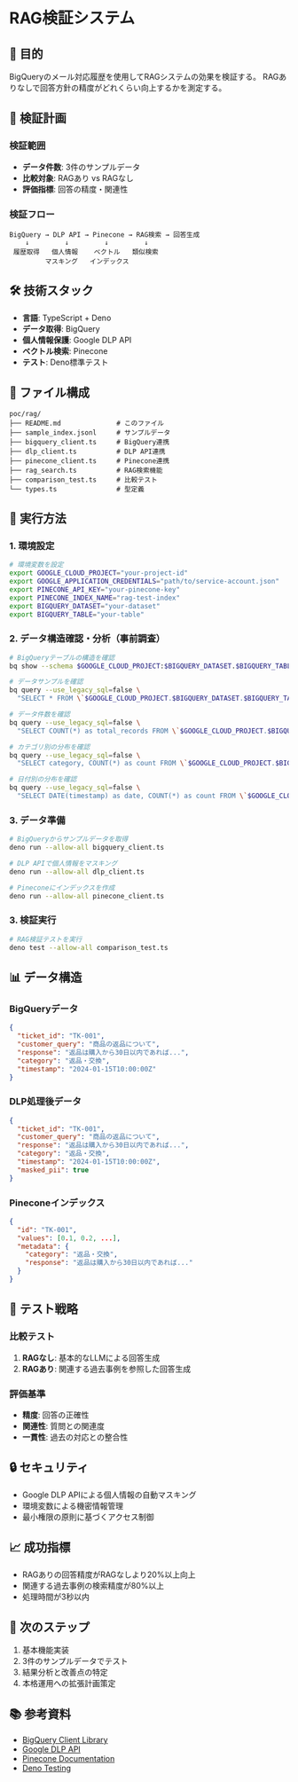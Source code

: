 # RAG検証システム

## 🎯 目的
BigQueryのメール対応履歴を使用してRAGシステムの効果を検証する。
RAGありなしで回答方針の精度がどれくらい向上するかを測定する。

## 🔬 検証計画

### 検証範囲
- **データ件数**: 3件のサンプルデータ
- **比較対象**: RAGあり vs RAGなし
- **評価指標**: 回答の精度・関連性

### 検証フロー
```
BigQuery → DLP API → Pinecone → RAG検索 → 回答生成
    ↓         ↓         ↓         ↓
 履歴取得   個人情報    ベクトル   類似検索
         マスキング   インデックス
```

## 🛠️ 技術スタック

- **言語**: TypeScript + Deno
- **データ取得**: BigQuery
- **個人情報保護**: Google DLP API
- **ベクトル検索**: Pinecone
- **テスト**: Deno標準テスト

## 📁 ファイル構成

```
poc/rag/
├── README.md              # このファイル
├── sample_index.jsonl     # サンプルデータ
├── bigquery_client.ts     # BigQuery連携
├── dlp_client.ts          # DLP API連携
├── pinecone_client.ts     # Pinecone連携
├── rag_search.ts          # RAG検索機能
├── comparison_test.ts     # 比較テスト
└── types.ts               # 型定義
```

## 🚀 実行方法

### 1. 環境設定
```bash
# 環境変数を設定
export GOOGLE_CLOUD_PROJECT="your-project-id"
export GOOGLE_APPLICATION_CREDENTIALS="path/to/service-account.json"
export PINECONE_API_KEY="your-pinecone-key"
export PINECONE_INDEX_NAME="rag-test-index"
export BIGQUERY_DATASET="your-dataset"
export BIGQUERY_TABLE="your-table"
```

### 2. データ構造確認・分析（事前調査）
```bash
# BigQueryテーブルの構造を確認
bq show --schema $GOOGLE_CLOUD_PROJECT:$BIGQUERY_DATASET.$BIGQUERY_TABLE

# データサンプルを確認
bq query --use_legacy_sql=false \
  "SELECT * FROM \`$GOOGLE_CLOUD_PROJECT.$BIGQUERY_DATASET.$BIGQUERY_TABLE\` LIMIT 10"

# データ件数を確認
bq query --use_legacy_sql=false \
  "SELECT COUNT(*) as total_records FROM \`$GOOGLE_CLOUD_PROJECT.$BIGQUERY_DATASET.$BIGQUERY_TABLE\`"

# カテゴリ別の分布を確認
bq query --use_legacy_sql=false \
  "SELECT category, COUNT(*) as count FROM \`$GOOGLE_CLOUD_PROJECT.$BIGQUERY_DATASET.$BIGQUERY_TABLE\` GROUP BY category ORDER BY count DESC"

# 日付別の分布を確認
bq query --use_legacy_sql=false \
  "SELECT DATE(timestamp) as date, COUNT(*) as count FROM \`$GOOGLE_CLOUD_PROJECT.$BIGQUERY_DATASET.$BIGQUERY_TABLE\` GROUP BY date ORDER BY date DESC LIMIT 30"
```

### 3. データ準備
```bash
# BigQueryからサンプルデータを取得
deno run --allow-all bigquery_client.ts

# DLP APIで個人情報をマスキング
deno run --allow-all dlp_client.ts

# Pineconeにインデックスを作成
deno run --allow-all pinecone_client.ts
```

### 3. 検証実行
```bash
# RAG検証テストを実行
deno test --allow-all comparison_test.ts
```

## 📊 データ構造

### BigQueryデータ
```json
{
  "ticket_id": "TK-001",
  "customer_query": "商品の返品について",
  "response": "返品は購入から30日以内であれば...",
  "category": "返品・交換",
  "timestamp": "2024-01-15T10:00:00Z"
}
```

### DLP処理後データ
```json
{
  "ticket_id": "TK-001",
  "customer_query": "商品の返品について",
  "response": "返品は購入から30日以内であれば...",
  "category": "返品・交換",
  "timestamp": "2024-01-15T10:00:00Z",
  "masked_pii": true
}
```

### Pineconeインデックス
```json
{
  "id": "TK-001",
  "values": [0.1, 0.2, ...],
  "metadata": {
    "category": "返品・交換",
    "response": "返品は購入から30日以内であれば..."
  }
}
```

## 🧪 テスト戦略

### 比較テスト
1. **RAGなし**: 基本的なLLMによる回答生成
2. **RAGあり**: 関連する過去事例を参照した回答生成

### 評価基準
- **精度**: 回答の正確性
- **関連性**: 質問との関連度
- **一貫性**: 過去の対応との整合性

## 🔒 セキュリティ

- Google DLP APIによる個人情報の自動マスキング
- 環境変数による機密情報管理
- 最小権限の原則に基づくアクセス制御

## 📈 成功指標

- RAGありの回答精度がRAGなしより20%以上向上
- 関連する過去事例の検索精度が80%以上
- 処理時間が3秒以内

## 🔄 次のステップ

1. 基本機能実装
2. 3件のサンプルデータでテスト
3. 結果分析と改善点の特定
4. 本格運用への拡張計画策定

## 📚 参考資料

- [BigQuery Client Library](https://cloud.google.com/bigquery/docs/reference/libraries)
- [Google DLP API](https://cloud.google.com/dlp/docs/reference/rest)
- [Pinecone Documentation](https://docs.pinecone.io/)
- [Deno Testing](https://deno.land/manual/testing)